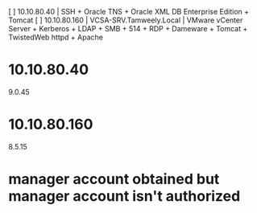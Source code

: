 [ ] 10.10.80.40 | SSH + Oracle TNS + Oracle XML DB Enterprise Edition + Tomcat
[ ] 10.10.80.160 | VCSA-SRV.Tamweely.Local | VMware vCenter Server + Kerberos + LDAP + SMB + 514 + RDP + Dameware + Tomcat + TwistedWeb httpd + Apache

# 10.10.80.40
9.0.45

# 10.10.80.160
8.5.15

# manager account obtained but manager account isn't authorized